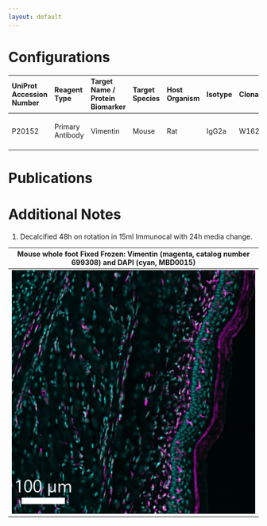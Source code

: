 ```yaml
---
layout: default
---
```


# Configurations

| UniProt Accession Number   | Reagent Type     | Target Name / Protein Biomarker   | Target Species   | Host Organism   | Isotype   | Clonality   | Vendor    |   Catalog Number | Conjugate   | RRID       | Availability   | Method                 | Tissue Preservation   | Target Tissue   | Tissue State   | Detergent              | Antigen Retrieval Conditions   | Dye Inactivation Conditions   | Recommend   | Agree                                                        | Disagree   | Contributor                                                  | Notes       |
|:---------------------------|:-----------------|:----------------------------------|:-----------------|:----------------|:----------|:------------|:----------|-----------------:|:------------|:-----------|:---------------|:-----------------------|:----------------------|:----------------|:---------------|:-----------------------|:-------------------------------|:------------------------------|:------------|:-------------------------------------------------------------|:-----------|:-------------------------------------------------------------|:------------|
| P20152                     | Primary Antibody | Vimentin                          | Mouse            | Rat             | IgG2a     | W16220A     | BioLegend |           699308 | AF647       | AB_2888890 | Stock          | Multiplexed 2D Imaging | 4% PFA Fixed Frozen   | Whole Foot      | NA             | Akoya Antibody Diluent | NA                             | 1 mg/ml LiBH4 15 minutes      | Yes         | [0009-0006-7582-6095](https://orcid.org/0009-0006-7582-6095) | NA         | [0009-0006-7582-6095](https://orcid.org/0009-0006-7582-6095) | [1](#notes) |

# Publications



# Additional Notes

<a name="notes"></a>
1. Decalcified 48h on rotation in 15ml Immunocal with 24h media change.

| Mouse whole foot Fixed Frozen: Vimentin (magenta, catalog number 699308) and DAPI (cyan, MBD0015) |
|:-------:|
| ![](whole_foot_vimentin_af647_biolegend_699308_pic1.jpg) |